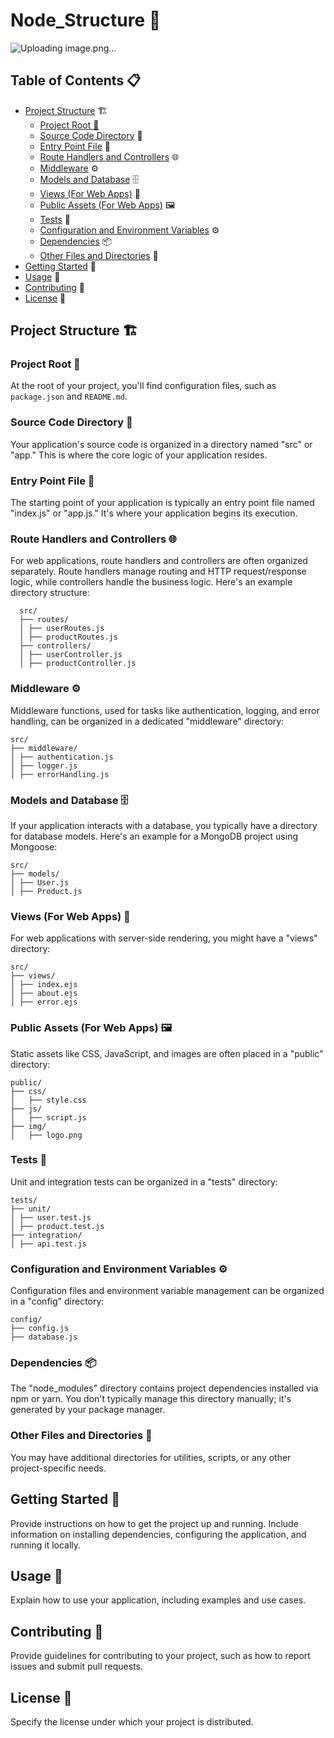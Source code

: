 # Node_Structure 🚀

![Uploading image.png…]()


## Table of Contents 📋

- [Project Structure](#project-structure) 🏗️
  - [Project Root 📁](#project-root)
  - [Source Code Directory](#source-code-directory) 📂
  - [Entry Point File](#entry-point-file) 🚀
  - [Route Handlers and Controllers](#route-handlers-and-controllers) 🌐
  - [Middleware](#middleware) ⚙️
  - [Models and Database](#models-and-database) 🗄️
  - [Views (For Web Apps)](#views-for-web-apps) 👀
  - [Public Assets (For Web Apps)](#public-assets-for-web-apps) 🖼️
  - [Tests](#tests) 🧪
  - [Configuration and Environment Variables](#configuration-and-environment-variables) ⚙️
  - [Dependencies](#dependencies) 📦
  - [Other Files and Directories](#other-files-and-directories) 📂
- [Getting Started](#getting-started) 🚀
- [Usage](#usage) 📝
- [Contributing](#contributing) 🤝
- [License](#license) 📜

## Project Structure 🏗️

### Project Root 📁

At the root of your project, you'll find configuration files, such as `package.json` and `README.md`.

### Source Code Directory 📂

Your application's source code is organized in a directory named "src" or "app." This is where the core logic of your application resides.

### Entry Point File 🚀

The starting point of your application is typically an entry point file named "index.js" or "app.js." It's where your application begins its execution.

### Route Handlers and Controllers 🌐

For web applications, route handlers and controllers are often organized separately. Route handlers manage routing and HTTP request/response logic, while controllers handle the business logic. Here's an example directory structure:




```
  src/
  ├── routes/
  │ ├── userRoutes.js
  │ ├── productRoutes.js
  ├── controllers/
  │ ├── userController.js
  │ ├── productController.js
```


### Middleware ⚙️

Middleware functions, used for tasks like authentication, logging, and error handling, can be organized in a dedicated "middleware" directory:

```
src/
├── middleware/
│ ├── authentication.js
│ ├── logger.js
│ ├── errorHandling.js

```


### Models and Database 🗄️

If your application interacts with a database, you typically have a directory for database models. Here's an example for a MongoDB project using Mongoose:

```
src/
├── models/
│ ├── User.js
│ ├── Product.js
```

### Views (For Web Apps) 👀

For web applications with server-side rendering, you might have a "views" directory:

```
src/
├── views/
│ ├── index.ejs
│ ├── about.ejs
│ ├── error.ejs
```

### Public Assets (For Web Apps) 🖼️

Static assets like CSS, JavaScript, and images are often placed in a "public" directory:

```
public/
├── css/
│   ├── style.css
├── js/
│   ├── script.js
├── img/
│   ├── logo.png

```

### Tests 🧪

Unit and integration tests can be organized in a "tests" directory:

```
tests/
├── unit/
│ ├── user.test.js
│ ├── product.test.js
├── integration/
│ ├── api.test.js
```

### Configuration and Environment Variables ⚙️

Configuration files and environment variable management can be organized in a "config" directory:

```
config/
├── config.js
├── database.js
```


### Dependencies 📦

The "node_modules" directory contains project dependencies installed via npm or yarn. You don't typically manage this directory manually; it's generated by your package manager.

### Other Files and Directories 📂

You may have additional directories for utilities, scripts, or any other project-specific needs.

## Getting Started 🚀

Provide instructions on how to get the project up and running. Include information on installing dependencies, configuring the application, and running it locally.

## Usage 📝

Explain how to use your application, including examples and use cases.

## Contributing 🤝

Provide guidelines for contributing to your project, such as how to report issues and submit pull requests.

## License 📜

Specify the license under which your project is distributed.
